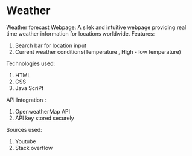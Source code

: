 # Weather
Weather forecast Webpage: A sllek and intuitive webpage providing real time weather information for locations worldwide.
Features:
1) Search bar for location input
2) Current weather conditions(Temperature , High - low temperature)
 
 Technologies used:
1. HTML
2. CSS
3.  Java ScriPt

   API Integration :
1) OpenweatherMap API
 2) API key stored securely

Sources used:
1) Youtube
2) Stack overflow


      
